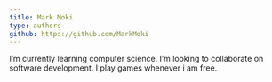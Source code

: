 ```yaml
---
title: Mark Moki
type: authors
github: https://github.com/MarkMoki
---
```

 I’m currently learning computer science. I’m looking to collaborate on software development. I play games whenever i am free.